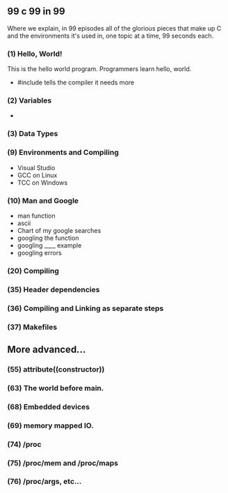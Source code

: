 ## 99 c 99 in 99

Where we explain, in 99 episodes all of the glorious pieces that make up C and the environments it's used in, one topic at a time, 99 seconds each.

### (1) Hello, World!

This is the hello world program.  Programmers learn hello, world.
 * #include tells the compiler it needs more 

### (2) Variables
 * 

### (3) Data Types


### (9) Environments and Compiling
 * Visual Studio
 * GCC on Linux
 * TCC on Windows

### (10) Man and Google
 * man function
 * ascii
 * Chart of my google searches
 * googling the function
 * googling ____ example
 * googling errors

### (20) Compiling






### (35) Header dependencies

### (36) Compiling and Linking as separate steps

### (37) Makefiles

## More advanced...

### (55) __attribute__((constructor))

### (63) The world before main.

### (68) Embedded devices

### (69) memory mapped IO.


### (74) /proc

### (75) /proc/mem and /proc/maps

### (76) /proc/args, etc...

